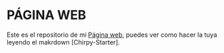 # PÁGINA WEB
Este es el repositorio de mi [Página web](https://atriox2510.github.io), puedes ver como hacer la tuya leyendo el makrdown [Chirpy-Starter].
